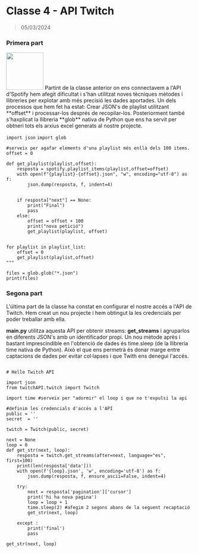 # Classe 4 - API Twitch

> 05/03/2024

### Primera part
<img src="https://dev.twitch.tv/marketing-assets/images/TwitchDev.png" width="100px">
Partint de la classe anterior on ens connectavem a l'API d'Spotify hem afegit dificultat i s'han utilitzat noves tècniques mètodes i llibreries per explotar amb més precisió les dades aportades.
Un dels processos que hem fet ha estat: Crear JSON's de playlist utilitzant **offset** i processar-los després de recopilar-los. Posteriorment també s'haxplicat la llibreria **glob** nativa de Python que ens ha servit per obtneri tots els arxius excel generats al nostre projecte.

<code>import json</code>
<code>import glob</code>
```
#serveix per agafar elements d'una playlist més enllà dels 100 items.
offset = 0

def get_playlist(playlist,offset):
    resposta = spotify.playlist_items(playlist,offset=offset)
    with open(f"{playlist}-{offset}.json", "w", encoding="utf-8") as f:
        json.dump(resposta, f, indent=4)


    if resposta["next"] == None:
        print("Final")
        pass
    else:
        offset = offset + 100
        print("nova petició")
        get_playlist(playlist, offset)


for playlist in playlist_list:
    offset = 0
    get_playlist(playlist,offset)
"""

files = glob.glob("*.json")
print(files)
```

### Segona part
L'última part de la classe ha constat en configurar el nostre accés a l'API de Twitch. Hem creat un nou projecte i hem obtingut la les credencials per poder treballar amb ella. 

__main.py__ utilitza aquesta API per obtenir streams: **get_streams** i agruparlos en diferents JSON's amb un identificador propi. Un nou mètode après i bastant imprescindible en l'obtenció de dades és time.sleep (de la llibreria time nativa de Python). Això el que ens permetrà és donar marge entre captacions de dades per evitar col·lapses i que Twith ens denegui l'accés.

```

# Hello Twitch API

import json
from twitchAPI.twitch import Twitch

import time #serveix per "adormir" el loop i que no t'expulsi la api

#definim les credencials d'accés a l'API
public = ''
secret  = ''

twitch = Twitch(public, secret)

next = None
loop = 0
def get_str(next, loop):
    resposta = twitch.get_streams(after=next, language="es", first=100)
    print(len(resposta['data']))
    with open(f'{loop}.json', 'w', encoding='utf-8') as f:
        json.dump(resposta, f, ensure_ascii=False, indent=4)

    try:
        next = resposta['pagination']['cursor']
        print('hi ha nova pagina')
        loop = loop + 1
        time.sleep(2) #afegim 2 segons abans de la seguent recaptació
        get_str(next, loop)

    except :
        print('final')
        pass

get_str(next, loop)

```
